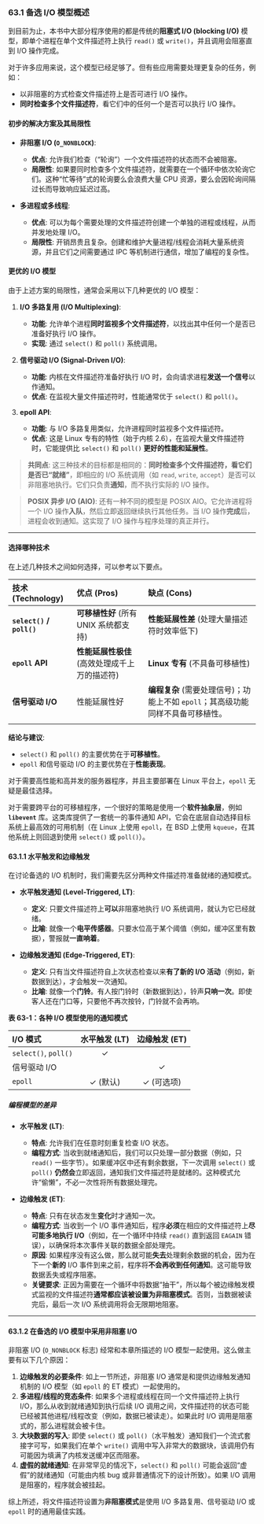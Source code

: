 ### **63.1 备选 I/O 模型概述**

到目前为止，本书中大部分程序使用的都是传统的**阻塞式 I/O (blocking I/O)** 模型，即单个进程在单个文件描述符上执行 `read()` 或 `write()`，并且调用会阻塞直到 I/O 操作完成。

对于许多应用来说，这个模型已经足够了。但有些应用需要处理更复杂的任务，例如：
* 以非阻塞的方式检查文件描述符上是否可进行 I/O 操作。
* **同时检查多个文件描述符**，看它们中的任何一个是否可以执行 I/O 操作。

#### **初步的解决方案及其局限性**

* **非阻塞 I/O (`O_NONBLOCK`)**:
    * **优点**: 允许我们检查（“轮询”）一个文件描述符的状态而不会被阻塞。
    * **局限性**: 如果要同时检查多个文件描述符，就需要在一个循环中依次轮询它们。这种“忙等待”式的轮询要么会浪费大量 CPU 资源，要么会因轮询间隔过长而导致响应延迟过高。

* **多进程或多线程**:
    * **优点**: 可以为每个需要处理的文件描述符创建一个单独的进程或线程，从而并发地处理 I/O。
    * **局限性**: 开销昂贵且复杂。创建和维护大量进程/线程会消耗大量系统资源，并且它们之间需要通过 IPC 等机制进行通信，增加了编程的复杂性。

#### **更优的 I/O 模型**

由于上述方案的局限性，通常会采用以下几种更优的 I/O 模型：

1.  **I/O 多路复用 (I/O Multiplexing)**:
    * **功能**: 允许单个进程**同时监视多个文件描述符**，以找出其中任何一个是否已准备好执行 I/O 操作。
    * **实现**: 通过 `select()` 和 `poll()` 系统调用。

2.  **信号驱动 I/O (Signal-Driven I/O)**:
    * **功能**: 内核在文件描述符准备好执行 I/O 时，会向请求进程**发送一个信号**以作通知。
    * **优点**: 在监视大量文件描述符时，性能通常优于 `select()` 和 `poll()`。

3.  **epoll API**:
    * **功能**: 与 I/O 多路复用类似，允许进程同时监视多个文件描述符。
    * **优点**: 这是 Linux 专有的特性（始于内核 2.6），在监视大量文件描述符时，它能提供比 `select()` 和 `poll()` **更好的性能和延展性**。

> **共同点**:
> 这三种技术的目标都是相同的：**同时检查多个文件描述符，看它们是否已“就绪”**，即相应的 I/O 系统调用（如 `read`, `write`, `accept`）是否可以非阻塞地执行。它们只负责**通知**，而不执行实际的 I/O 操作。

> **POSIX 异步 I/O (AIO)**:
> 还有一种不同的模型是 POSIX AIO。它允许进程将一个 I/O 操作**入队**，然后立即返回继续执行其他任务。当 I/O 操作**完成**后，进程会收到通知。这实现了 I/O 操作与程序处理的真正并行。

---
#### **选择哪种技术**
在上述几种技术之间如何选择，可以参考以下要点。

| 技术 (Technology)           | 优点 (Pros)                  | 缺点 (Cons)                                       |
| :------------------------ | :------------------------- | :---------------------------------------------- |
| **`select()` / `poll()`** | **可移植性好** (所有 UNIX 系统都支持)  | **性能延展性差** (处理大量描述符时效率低下)                       |
| **`epoll` API**           | **性能延展性极佳** (高效处理成千上万的描述符) | **Linux 专有** (不具备可移植性)                          |
| **信号驱动 I/O**              | 性能延展性好                     | **编程复杂** (需要处理信号)；功能上不如 `epoll`；其高级功能同样不具备可移植性。 |
|                           |                            |                                                 |

**结论与建议**:
* `select()` 和 `poll()` 的主要优势在于**可移植性**。
* `epoll` 和信号驱动 I/O 的主要优势在于**性能表现**。

对于需要高性能和高并发的服务器程序，并且主要部署在 Linux 平台上，`epoll` 无疑是最佳选择。

对于需要跨平台的可移植程序，一个很好的策略是使用一个**软件抽象层**，例如 **`libevent`** 库。这类库提供了一套统一的事件通知 API，它会在底层自动选择目标系统上最高效的可用机制（在 Linux 上使用 `epoll`，在 BSD 上使用 `kqueue`，在其他系统上则回退到使用 `select()` 或 `poll()`）。


#### **63.1.1 水平触发和边缘触发**

在讨论备选的 I/O 机制时，我们需要先区分两种文件描述符准备就绪的通知模式。

* **水平触发通知 (Level-Triggered, LT)**:
    * **定义**: 只要文件描述符上**可以**非阻塞地执行 I/O 系统调用，就认为它已经就绪。
    * **比喻**: 就像一个**电平传感器**。只要水位高于某个阈值（例如，缓冲区里有数据），警报就**一直响着**。

* **边缘触发通知 (Edge-Triggered, ET)**:
    * **定义**: 只有当文件描述符自上次状态检查以来**有了新的 I/O 活动**（例如，新数据到达），才会触发一次通知。
    * **比喻**: 就像一个**门铃**。有人按门铃时（新数据到达），铃声**只响一次**。即使客人还在门口等，只要他不再次按铃，门铃就不会再响。

**表 63-1：各种 I/O 模型使用的通知模式**

| I/O 模式               | 水平触发 (LT) | 边缘触发 (ET) |
| :------------------- | :-------: | :-------: |
| `select()`, `poll()` |     ✓     |           |
| 信号驱动 I/O             |           |     ✓     |
| `epoll`              |  ✓ (默认)   |  ✓ (可选项)  |

##### **编程模型的差异**

* **水平触发 (LT)**:
    * **特点**: 允许我们在任意时刻重复检查 I/O 状态。
    * **编程方式**: 当收到就绪通知后，我们可以只处理一部分数据（例如，只 `read()` 一些字节）。如果缓冲区中还有剩余数据，下一次调用 `select()` 或 `poll()` **仍然会**立即返回，通知我们文件描述符是就绪的。这种模式允许“偷懒”，不必一次性将所有数据处理完。

* **边缘触发 (ET)**:
    * **特点**: 只有在状态发生**变化**时才通知一次。
    * **编程方式**: 当收到一个 I/O 事件通知后，程序**必须**在相应的文件描述符上**尽可能多地执行 I/O**（例如，在一个循环中持续 `read()` 直到返回 `EAGAIN` 错误），以确保将本次事件关联的数据全部处理完。
    * **原因**: 如果程序没有这么做，那么就可能**失去**处理剩余数据的机会，因为在下一个**新的** I/O 事件到来之前，程序将**不会再收到任何通知**。这可能导致数据丢失或程序阻塞。
    * **关键要求**: 正因为需要在一个循环中将数据“抽干”，所以每个被边缘触发模式监视的文件描述符**通常都应该被设置为非阻塞模式**。否则，当数据被读完后，最后一次 I/O 系统调用将会无限期地阻塞。

---
#### **63.1.2 在备选的 I/O 模型中采用非阻塞 I/O**
非阻塞 I/O (`O_NONBLOCK` 标志) 经常和本章所描述的 I/O 模型一起使用。这么做主要有以下几个原因：

1.  **边缘触发的必要条件**: 如上一节所述，非阻塞 I/O 通常是和提供边缘触发通知机制的 I/O 模型（如 `epoll` 的 ET 模式）一起使用的。
2.  **多进程/线程的竞态条件**: 如果多个进程或线程在同一个文件描述符上执行 I/O，那么从收到就绪通知到执行后续 I/O 调用之间，文件描述符的状态可能已经被其他进程/线程改变（例如，数据已被读走）。如果此时 I/O 调用是阻塞式的，那么进程就会被卡住。
3.  **大块数据的写入**: 即使 `select()` 或 `poll()`（水平触发）通知我们一个流式套接字可写，如果我们在单个 `write()` 调用中写入非常大的数据块，该调用仍有可能因为填满了内核发送缓冲区而阻塞。
4.  **虚假的就绪通知**: 在非常罕见的情况下，`select()` 和 `poll()` 可能会返回“虚假”的就绪通知（可能由内核 bug 或非普通情况下的设计所致）。如果 I/O 调用是阻塞的，程序就会被挂起。

综上所述，将文件描述符设置为**非阻塞模式**是使用 I/O 多路复用、信号驱动 I/O 或 `epoll` 时的通用最佳实践。